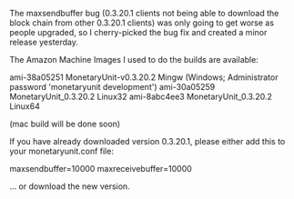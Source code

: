 The maxsendbuffer bug (0.3.20.1 clients not being able to download the block chain from other 0.3.20.1 clients) was only going to get
worse as people upgraded, so I cherry-picked the bug fix and created a minor release yesterday.

The Amazon Machine Images I used to do the builds are available:

  ami-38a05251   MonetaryUnit-v0.3.20.2 Mingw    (Windows; Administrator password 'monetaryunit development')
  ami-30a05259   MonetaryUnit_0.3.20.2 Linux32
  ami-8abc4ee3   MonetaryUnit_0.3.20.2 Linux64

(mac build will be done soon)

If you have already downloaded version 0.3.20.1, please either add this to your monetaryunit.conf file:

  maxsendbuffer=10000
  maxreceivebuffer=10000

... or download the new version.
